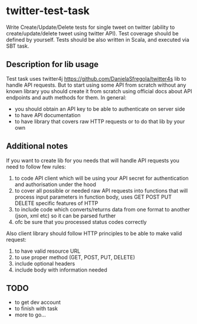 # twitter-test-task

Write Create/Update/Delete tests for single tweet on twitter (ability to create/update/delete tweet using twitter
API).
Test coverage should be defined by yourself. Tests should be also written in Scala, and executed via SBT task.

## Description for lib usage
Test task uses twitter4j https://github.com/DanielaSfregola/twitter4s lib to handle API requests.
But to start using some API from scratch without any known library you should create it from scratch using official docs about API endpoints and auth methods for them.
In general:
- you should obtain an API key to be able to authenticate on server side
- to have API documentation
- to have library that covers raw HTTP requests or to do that lib by your own

## Additional notes
If you want to create lib for you needs that will handle API requests you need to follow few rules:
1) to code API client which will be using your API secret for authentication and authorisation under the hood
2) to cover all possible or needed raw API requests into functions that will process input parameters in function body, uses GET POST PUT DELETE specific features of HTTP
3) to include code which converts/returns data from one format to another (json, xml etc) so it can be parsed further 
4) ofc be sure that you processed status codes correctly

Also client library should follow HTTP principles to be able to make valid request:
1) to have valid resource URL
2) to use proper method (GET, POST, PUT, DELETE)
3) include optional headers
4) include body with information needed

## TODO
- to get dev account
- to finish with task
- more to go...